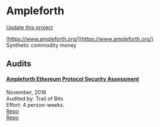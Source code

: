 
# Ampleforth

[Update this project](https://github.com/ConsenSys/blockchainSecurityDB/edit/master/projects/ampleforth.json)
  
[https://www.ampleforth.org/](https://www.ampleforth.org/)<br>
Synthetic commodity money


## Audits



#### [Ampleforth Ethereum Protocol Security Assessment](https://github.com/trailofbits/publications/blob/master/reviews/ampleforth.pdf)

November, 2018<br>
Audited by: Trail of Bits<br>Effort: 4 person-weeks.<br>
[Repo](https://github.com/ampleforth/market-oracle)<br>[Repo](https://github.com/ampleforth/uFragments)<br>
      

  



